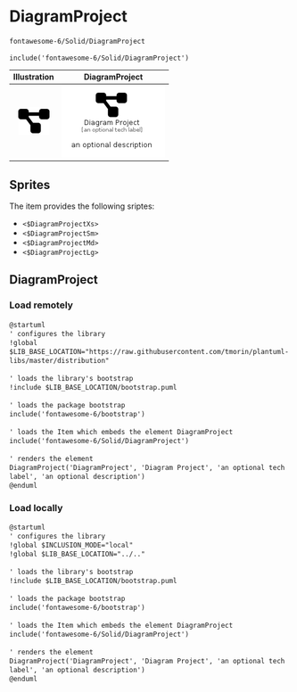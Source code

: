 # DiagramProject


```text
fontawesome-6/Solid/DiagramProject
```

```text
include('fontawesome-6/Solid/DiagramProject')
```



| Illustration | DiagramProject |
| :---: | :---: |
| ![illustration for Illustration](../../fontawesome-6/Solid/DiagramProject.png) | ![illustration for DiagramProject](../../fontawesome-6/Solid/DiagramProject.Local.png) |



## Sprites
The item provides the following sriptes:

- `<$DiagramProjectXs>`
- `<$DiagramProjectSm>`
- `<$DiagramProjectMd>`
- `<$DiagramProjectLg>`





## DiagramProject

### Load remotely
```plantuml
@startuml
' configures the library
!global $LIB_BASE_LOCATION="https://raw.githubusercontent.com/tmorin/plantuml-libs/master/distribution"

' loads the library's bootstrap
!include $LIB_BASE_LOCATION/bootstrap.puml

' loads the package bootstrap
include('fontawesome-6/bootstrap')

' loads the Item which embeds the element DiagramProject
include('fontawesome-6/Solid/DiagramProject')

' renders the element
DiagramProject('DiagramProject', 'Diagram Project', 'an optional tech label', 'an optional description')
@enduml
```

### Load locally
```plantuml
@startuml
' configures the library
!global $INCLUSION_MODE="local"
!global $LIB_BASE_LOCATION="../.."

' loads the library's bootstrap
!include $LIB_BASE_LOCATION/bootstrap.puml

' loads the package bootstrap
include('fontawesome-6/bootstrap')

' loads the Item which embeds the element DiagramProject
include('fontawesome-6/Solid/DiagramProject')

' renders the element
DiagramProject('DiagramProject', 'Diagram Project', 'an optional tech label', 'an optional description')
@enduml
```

